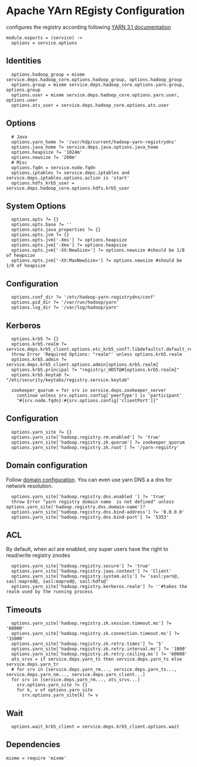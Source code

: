 
# Apache YArn REgisty Configuration
configures the registry according following [YARN 3.1 documentation](https://hadoop.apache.org/docs/r3.1.0/hadoop-yarn/hadoop-yarn-site/registry/registry-configuration.html)


    module.exports = (service) ->
      options = service.options

## Identities

      options.hadoop_group = mixme service.deps.hadoop_core.options.hadoop_group, options.hadoop_group
      options.group = mixme service.deps.hadoop_core.options.yarn.group, options.group
      options.user = mixme service.deps.hadoop_core.options.yarn.user, options.user
      options.ats_user = service.deps.hadoop_core.options.ats.user

## Options

      # Java
      options.yarn_home ?= '/usr/hdp/current/hadoop-yarn-registrydns'
      options.java_home ?= service.deps.java.options.java_home
      options.heapsize ?= '1024m'
      options.newsize ?= '200m'
      # Misc
      options.fqdn = service.node.fqdn
      options.iptables ?= service.deps.iptables and service.deps.iptables.options.action is 'start'
      options.hdfs_krb5_user = service.deps.hadoop_core.options.hdfs.krb5_user

## System Options

      options.opts ?= {}
      options.opts.base ?= ''
      options.opts.java_properties ?= {}
      options.opts.jvm ?= {}
      options.opts.jvm['-Xms'] ?= options.heapsize
      options.opts.jvm['-Xmx'] ?= options.heapsize
      options.opts.jvm['-XX:NewSize='] ?= options.newsize #should be 1/8 of heapsize
      options.opts.jvm['-XX:MaxNewSize='] ?= options.newsize #should be 1/8 of heapsize

## Configuration

      options.conf_dir ?= '/etc/hadoop-yarn-registrydns/conf'
      options.pid_dir ?= '/var/run/hadoop/yarn'
      options.log_dir ?= '/var/log/hadoop/yarn'

## Kerberos

      options.krb5 ?= {}
      options.krb5.realm ?= service.deps.krb5_client.options.etc_krb5_conf?.libdefaults?.default_realm
      throw Error 'Required Options: "realm"' unless options.krb5.realm
      options.krb5.admin ?= service.deps.krb5_client.options.admin[options.krb5.realm]
      options.krb5.principal ?= "registry/_HOST@#{options.krb5.realm}"
      options.krb5.keytab ?= "/etc/security/keytabs/registry.service.keytab"
      
      zookeeper_quorum = for srv in service.deps.zookeeper_server
        continue unless srv.options.config['peerType'] is 'participant'
        "#{srv.node.fqdn}:#{srv.options.config['clientPort']}"
      

## Configuration

      options.yarn_site ?= {}
      options.yarn_site['hadoop.registry.rm.enabled'] ?= 'true'
      options.yarn_site['hadoop.registry.zk.quorum'] ?= zookeeper_quorum
      options.yarn_site['hadoop.registry.zk.root'] ?= '/yarn-registry'

## Domain configuration
Follow [domain configuration](http://hadoop.apache.org/docs/r3.1.0/hadoop-yarn/hadoop-yarn-site/yarn-service/RegistryDNS.html).
You can even use yarn DNS a a dns for network resolution.
      
      options.yarn_site['hadoop.registry.dns.enabled ']	?= 'true'
      throw Error "yarn registry domain name  is not defined" unless options.yarn_site['hadoop.registry.dns.domain-name']?
      options.yarn_site['hadoop.registry.dns.bind-address'] ?= '0.0.0.0'
      options.yarn_site['hadoop.registry.dns.bind-port'] ?= '5353'

## ACL
By default, when acl are enabled, ony super users have the right to read/write registry znodes

      options.yarn_site['hadoop.registry.secure'] ?= 'true'
      options.yarn_site['hadoop.registry.jaas.context'] ?= 'Client'
      options.yarn_site['hadoop.registry.system.acls'] ?= 'sasl:yarn@, sasl:mapred@, sasl:mapred@, sasl:hdfs@'
      options.yarn_site['hadoop.registry.kerberos.realm'] ?= ''#takes the realm used by the running process

## Timeouts

      options.yarn_site['hadoop.registry.zk.session.timeout.ms'] ?= '60000'
      options.yarn_site['hadoop.registry.zk.connection.timeout.ms'] ?= '15000'
      options.yarn_site['hadoop.registry.zk.retry.times'] ?= '5'
      options.yarn_site['hadoop.registry.zk.retry.interval.ms'] ?= '1000'
      options.yarn_site['hadoop.registry.zk.retry.ceiling.ms'] ?= '60000'
      ats_srvs = if service.deps.yarn_ts then service.deps.yarn_ts else service.deps.yarn_tr
      # for srv in [service.deps.yarn_rm..., service.deps.yarn_ts..., service.deps.yarn_nm..., service.deps.yarn_client...]
      for srv in [service.deps.yarn_rm..., ats_srvs...]
        srv.options.yarn_site ?= {}
        for k, v of options.yarn_site
          srv.options.yarn_site[k] ?= v

## Wait

      options.wait_krb5_client = service.deps.krb5_client.options.wait

## Dependencies

    mixme = require 'mixme'
